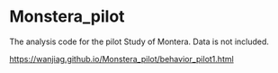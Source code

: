 # Monstera_pilot

The analysis code for the pilot Study of Montera. Data is not included.

https://wanjiag.github.io/Monstera_pilot/behavior_pilot1.html
